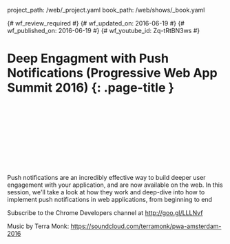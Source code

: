 project_path: /web/_project.yaml
book_path: /web/shows/_book.yaml

{# wf_review_required #}
{# wf_updated_on: 2016-06-19 #}
{# wf_published_on: 2016-06-19 #}
{# wf_youtube_id: Zq-tRtBN3ws #}

# Deep Engagment with Push Notifications (Progressive Web App Summit 2016) {: .page-title }


<div class="video-wrapper">
  <iframe class="devsite-embedded-youtube-video" data-video-id="Zq-tRtBN3ws"
          data-autohide="1" data-showinfo="0" frameborder="0" allowfullscreen>
  </iframe>
</div>


Push notifications are an incredibly effective way to build deeper user engagement with your application, and are now available on the web. In this session, we'll take a look at how they work and deep-dive into how to implement push notifications in web applications, from beginning to end

Subscribe to the Chrome Developers channel at http://goo.gl/LLLNvf

Music by Terra Monk: https://soundcloud.com/terramonk/pwa-amsterdam-2016
